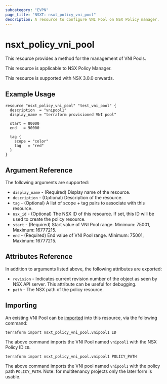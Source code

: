 ```yaml
---
subcategory: "EVPN"
page_title: "NSXT: nsxt_policy_vni_pool"
description: A resource to configure VNI Pool on NSX Policy manager.
---
```


# nsxt_policy_vni_pool

This resource provides a method for the management of VNI Pools.

This resource is applicable to NSX Policy Manager.

This resource is supported with NSX 3.0.0 onwards.

## Example Usage

```hcl
resource "nsxt_policy_vni_pool" "test_vni_pool" {
  description  = "vnipool1"
  display_name = "terraform provisioned VNI pool"

  start = 80000
  end   = 90000

  tag {
    scope = "color"
    tag   = "red"
  }
}
```

## Argument Reference

The following arguments are supported:

* `display_name` - (Required) Display name of the resource.
* `description` - (Optional) Description of the resource.
* `tag` - (Optional) A list of scope + tag pairs to associate with this resource.
* `nsx_id` - (Optional) The NSX ID of this resource. If set, this ID will be used to create the policy resource.
* `start` - (Required) Start value of VNI Pool range. Minimum: 75001, Maximum: 16777215.
* `end` - (Required) End value of VNI Pool range. Minimum: 75001, Maximum: 16777215.

## Attributes Reference

In addition to arguments listed above, the following attributes are exported:

* `revision` - Indicates current revision number of the object as seen by NSX API server. This attribute can be useful for debugging.
* `path` - The NSX path of the policy resource.

## Importing

An existing VNI Pool can be [imported][docs-import] into this resource, via the following command:

[docs-import]: https://developer.hashicorp.com/terraform/cli/import

```shell
terraform import nsxt_policy_vni_pool.vnipool1 ID
```

The above command imports the VNI Pool named `vnipool1` with the NSX Policy ID `ID`.

```shell
terraform import nsxt_policy_vni_pool.vnipool1 POLICY_PATH
```

The above command imports the VNI pool named `vnipool1` with the policy path `POLICY_PATH`.
Note: for multitenancy projects only the later form is usable.
